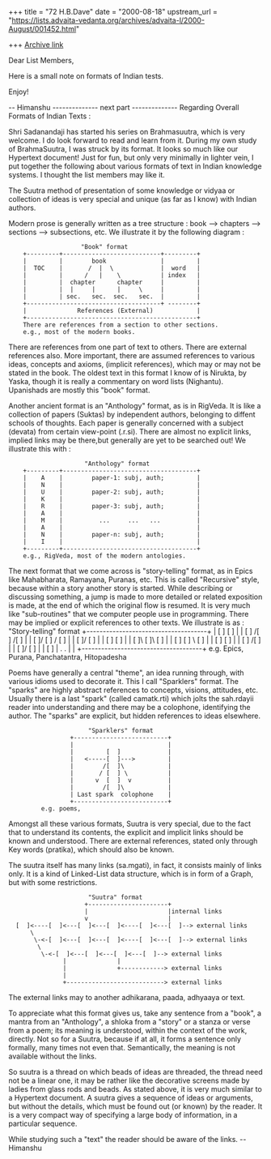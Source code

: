+++
title = "72 H.B.Dave"
date = "2000-08-18"
upstream_url = "https://lists.advaita-vedanta.org/archives/advaita-l/2000-August/001452.html"

+++
[Archive link](https://lists.advaita-vedanta.org/archives/advaita-l/2000-August/001452.html)

Dear List Members,

Here is a small note on formats of Indian tests.

Enjoy!

-- Himanshu
-------------- next part --------------
Regarding Overall Formats of Indian Texts :

Shri Sadanandaji has started his series on Brahmasuutra, which is very
welcome. I do look forward to read and learn from it. During my own study of
BrahmaSuutra, I was struck by its format. It looks so much like our
Hypertext document! Just for fun, but only very minimally in lighter vein,
I put together the following about various formats of text in Indian
knowledge systems. I thought the list members may like it.

The Suutra method of presentation of some knowledge or vidyaa or collection
of ideas is very special and unique (as far as I know) with Indian authors.

Modern prose is generally written as a tree structure :
book --> chapters --> sections --> subsections, etc.
We illustrate it by the following diagram :

                        "Book" format
        +---------+---------------------------+---------+
        |         |        book               |         |
        |  TOC    |       /  |  \             |  word   |
        |         |      /   |    \           | index   |
        |         |  chapter      chapter     |         |
        |         |  |     |      |     \     |         |
        |         | sec.   sec.  sec.   sec.  |         |
        +-------------------------------------+ --------+
        |              References (External)            |
        +-----------------------------------------------+
        There are references from a section to other sections.
        e.g., most of the modern books.

There are references from one part of text to others. There are external
references also. More important, there are assumed references to various
ideas, concepts and axioms, (implicit references), which may or may not be
stated in the book. The oldest text in this format I know of is Nirukta,
by Yaska, though it is really a commentary on word lists (Nighantu).
Upanishads are mostly this "book" format.

Another ancient format is an "Anthology" format, as is in RigVeda. It is
like a collection of papers (Suktas) by independent authors, belonging to
diffent schools of thoughts. Each paper is generally concerned with a
subject (devata) from certain view-point (.r.si). There are almost no
explicit links, implied links may be there,but generally are yet to be
searched out! We illustrate this with :

                         "Anthology" format
        +---------+-------------------------------------+
        |    A    |        paper-1: subj, auth;         |
        |    N    |                                     |
        |    U    |        paper-2: subj, auth;         |
        |    K    |                                     |
        |    R    |        paper-3: subj, auth;         |
        |    A    |                                     |
        |    M    |          ...     ...   ...          |
        |    A    |                                     |
        |    N    |        paper-n: subj, auth;         |
        |    I    |                                     |
        +---------+-------------------------------------+
        e.g., RigVeda, most of the modern antologies.


The next format that we come across is "story-telling" format, as in Epics
like Mahabharata, Ramayana, Puranas, etc. This is called "Recursive" style,
because within a story another story is started. While describing or
discussing something, a jump is made to more detailed or related exposition
is made, at the end of which the original flow is resumed. It is very much
like "sub-routines" that we computer people use in programming. There may be
implied or explicit references to other texts.
We illustrate is as :
                         "Story-telling" format
                  +-------------------------------------+
                  |  [ ]  [ ]                           |
                  |  [ ] /[ ]  /[ ]                     |
                  |  [ ]/ [ ] / [ ]                     |
                  |       [ ]/  [ ]                     |
                  |  [ ]        [ ]                     |
                  |  [ ]\ [ ]\  [ ]                     |
                  |  [ ] \[ ] \ [ ]                     |
                  |  [ ]       \[ ]                     |
                  |  [ ] /[ ]                           |
                  |  [ ]/ [ ]                           |
                  |       [ ]                           |
                  .                                     .
                  |                                     |
                  +-------------------------------------+
           e.g. Epics, Purana, Panchatantra, Hitopadesha


Poems have generally a central "theme", an idea running through, with
various idioms used to decorate it. This I call "Sparklers" format. The
"sparks" are highly abstract references to concepts, visions, attitudes,
etc. Usually there is a last "spark" (called camatk.rti) which jolts the
sah.rdayii reader into understanding and there may be a colophone,
identifying the author. The "sparks" are explicit, but hidden references to
ideas elsewhere.

                          "Sparklers" format
                     +--------------------------+
                     |                          |
                     |         [  ]             |
                     |   <-----[  ]--->         |
                     |        /[  ]\            |
                     |       / [  ] \           |
                     |      v  [  ]  v          |
                     |        /[  ]\            |
                     | Last spark  colophone    |
                     +--------------------------+
             e.g. poems,

Amongst all these various formats, Suutra is very special, due to the fact
that to understand its contents, the explicit and implicit links should be
known and understood. There are external references, stated only through Key
words (pratika), which should also be known.

The suutra itself has many links (sa.mgati), in fact, it consists mainly of
links only. It is a kind of Linked-List data structure, which is in form of
a Graph, but with some restrictions.

                          "Suutra" format
                         +----------------------+
                         |                      |internal links
                         v                      |
      [  ]<----[  ]<---[  ]<---[  ]<----[  ]<---[  ]--> external links
          \
           \-<-[  ]<---[  ]<---[  ]<----[  ]<---[  ]--> external links
            \
             \-<-[  ]<---[  ]<---[  ]<---[  ]--> external links
                   |              |
                   |              +------------> external links
                   |
                   +---------------------------> external links

The external links may to another adhikarana, paada, adhyaaya or text.

To appreciate what this format gives us, take any sentence from a "book", a
mantra from an "Anthology", a shloka from a "story" or a stanza or verse
from a poem; its meaning is understood, within the context of the work,
directly. Not so for a Suutra, because if at all, it forms a sentence only
formally, many times not even that. Semantically, the meaning is not
available without the links.

So suutra is a thread on which beads of ideas are threaded, the thread
need not be a linear one, it may be rather like the decorative screens made
by ladies from glass rods and beads. As stated above, it is very much
similar to a Hypertext document. A suutra gives a sequence of ideas or
arguments, but without the details, which must be found out (or known) by
the reader. It is a very compact way of specifying a large body of
information, in a particular sequence.

While studying such a "text" the reader should be aware of the links.
-- Himanshu
